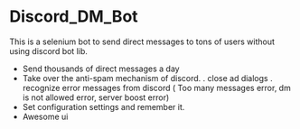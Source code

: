 # Discord_DM_Bot
This is a selenium bot to send direct messages to tons of users without using discord bot lib.
- Send thousands of direct messages a day
- Take over the anti-spam mechanism of discord.
  . close ad dialogs
  . recognize error messages from discord ( Too many messages error, dm is not allowed error, server boost error)
- Set configuration settings and remember it.
- Awesome ui
